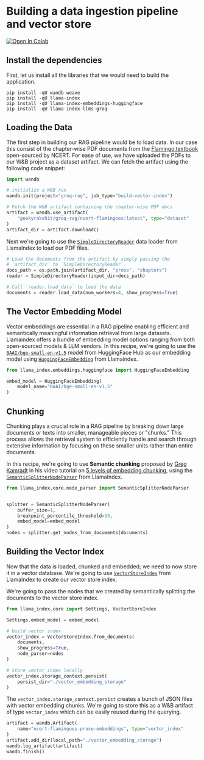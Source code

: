 # Building a data ingestion pipeline and vector store

[![Open In Colab](https://colab.research.google.com/assets/colab-badge.svg)](https://colab.research.google.com/github/wandb/weave/blob/master/docs/docs/guides/cookbooks/llamaindex_rag_ncert/notebooks/00_vector_index.ipynb)

## Install the dependencies

First, let us install all the libraries that we would need to build the application.

```shell
pip install -qU wandb weave
pip install -qU llama-index
pip install -qU llama-index-embeddings-huggingface
pip install -qU llama-index-llms-groq
```

## Loading the Data

The first step in building our RAG pipeline would be to load data. In our case this consist of the chapter-wise PDF documents from the [Flamingo textbook](https://ncert.nic.in/textbook.php?lefl1=0-13) open-sourced by NCERT. For ease of use, we have uploaded the PDFs to our W&B project as a dataset artifact. We can fetch the artifact using the following code snippet:

```python
import wandb

# initialize a W&B run
wandb.init(project="groq-rag", job_type="build-vector-index")

# Fetch the W&B artifact containing the chapter-wise PDF docs
artifact = wandb.use_artifact(
    "geekyrakshit/groq-rag/ncert-flamingoes:latest", type="dataset"
)
artifact_dir = artifact.download()
```

Next we're going to use the [`SimpleDirectoryReader`](https://docs.llamaindex.ai/en/stable/module_guides/loading/simpledirectoryreader/?source=post_page-----b1709f770f55--------------------------------) data loader from LlamaIndex to load our PDF files.

```python
# Load the documents from the artifact by simply passing the
# `artifact_dir` to `SimpleDirectoryReader`.
docs_path = os.path.join(artifact_dir, "prose", "chapters")
reader = SimpleDirectoryReader(input_dir=docs_path)

# Call `reader.load_data` to load the data
documents = reader.load_data(num_workers=4, show_progress=True)
```

## The Vector Embedding Model

Vector embeddings are essential in a RAG pipeline enabling efficient and semantically meaningful information retrieval from large datasets. Llamaindex offers a bundle of embedding model options ranging from both open-sourced models & LLM vendors. In this recipe, we're going to use the [`BAAI/bge-small-en-v1.5`](https://huggingface.co/BAAI/bge-small-en-v1.5) model from HuggingFace Hub as our embedding model using [`HuggingFaceEmbedding`](https://docs.llamaindex.ai/en/stable/examples/embeddings/huggingface/) from Llamaindex.

```python
from llama_index.embeddings.huggingface import HuggingFaceEmbedding

embed_model = HuggingFaceEmbedding(
    model_name="BAAI/bge-small-en-v1.5"
)
```

## Chunking

Chunking plays a crucial role in a RAG pipeline by breaking down large documents or texts into smaller, manageable pieces or "chunks." This process allows the retrieval system to efficiently handle and search through extensive information by focusing on these smaller units rather than entire documents.

In this recipe, we're going to use **Semantic chunking** proposed by [Greg Kamradt](https://x.com/GregKamradt) in his video tutorial on [5 levels of embedding chunking](https://www.youtube.com/watch?v=8OJC21T2SL4&t=1933s), using the [`SemanticSplitterNodeParser`](https://docs.llamaindex.ai/en/stable/module_guides/loading/node_parsers/modules/?h=semanticsplitternodeparser#semanticsplitternodeparser) from LlamaIndex.

```python
from llama_index.core.node_parser import SemanticSplitterNodeParser


splitter = SemanticSplitterNodeParser(
    buffer_size=1,
    breakpoint_percentile_threshold=95,
    embed_model=embed_model
)
nodes = splitter.get_nodes_from_documents(documents)
```

## Building the Vector Index

Now that the data is loaded, chunked and embedded; we need to now store it in a vector database. We're going to use [`VectorStoreIndex`](https://docs.llamaindex.ai/en/stable/module_guides/indexing/vector_store_index/) from LlamaIndex to create our vector store index. 

We're going to pass the nodes that we created by semantically splitting the documents to the vector store index.

```python
from llama_index.core import Settings, VectorStoreIndex

Settings.embed_model = embed_model

# build vector index
vector_index = VectorStoreIndex.from_documents(
    documents,
    show_progress=True,
    node_parser=nodes
)

# store vector index locally
vector_index.storage_context.persist(
    persist_dir="./vector_embedding_storage"
)
```

The `vector_index.storage_context.persist` creates a bunch of JSON files with vector embedding chunks. We're going to store this as a W&B artifact of type `vector_index` which can be easily reused during the querying.

```python
artifact = wandb.Artifact(
    name="ncert-flamingoes-prose-embeddings", type="vector_index"
)
artifact.add_dir(local_path="./vector_embedding_storage")
wandb.log_artifact(artifact)
wandb.finish()
```
